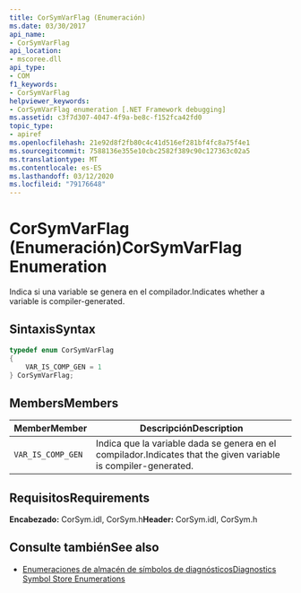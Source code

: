```yaml
---
title: CorSymVarFlag (Enumeración)
ms.date: 03/30/2017
api_name:
- CorSymVarFlag
api_location:
- mscoree.dll
api_type:
- COM
f1_keywords:
- CorSymVarFlag
helpviewer_keywords:
- CorSymVarFlag enumeration [.NET Framework debugging]
ms.assetid: c3f7d307-4047-4f9a-be8c-f152fca42fd0
topic_type:
- apiref
ms.openlocfilehash: 21e92d8f2fb80c4c41d516ef281bf4fc8a75f4e1
ms.sourcegitcommit: 7588136e355e10cbc2582f389c90c127363c02a5
ms.translationtype: MT
ms.contentlocale: es-ES
ms.lasthandoff: 03/12/2020
ms.locfileid: "79176648"
---
```

# <a name="corsymvarflag-enumeration"></a><span data-ttu-id="17a9c-102">CorSymVarFlag (Enumeración)</span><span class="sxs-lookup"><span data-stu-id="17a9c-102">CorSymVarFlag Enumeration</span></span>
<span data-ttu-id="17a9c-103">Indica si una variable se genera en el compilador.</span><span class="sxs-lookup"><span data-stu-id="17a9c-103">Indicates whether a variable is compiler-generated.</span></span>  
  
## <a name="syntax"></a><span data-ttu-id="17a9c-104">Sintaxis</span><span class="sxs-lookup"><span data-stu-id="17a9c-104">Syntax</span></span>  
  
```cpp  
typedef enum CorSymVarFlag
{  
    VAR_IS_COMP_GEN = 1  
} CorSymVarFlag;  
```  
  
## <a name="members"></a><span data-ttu-id="17a9c-105">Members</span><span class="sxs-lookup"><span data-stu-id="17a9c-105">Members</span></span>  
  
|<span data-ttu-id="17a9c-106">Member</span><span class="sxs-lookup"><span data-stu-id="17a9c-106">Member</span></span>|<span data-ttu-id="17a9c-107">Descripción</span><span class="sxs-lookup"><span data-stu-id="17a9c-107">Description</span></span>|  
|------------|-----------------|  
|`VAR_IS_COMP_GEN`|<span data-ttu-id="17a9c-108">Indica que la variable dada se genera en el compilador.</span><span class="sxs-lookup"><span data-stu-id="17a9c-108">Indicates that the given variable is compiler-generated.</span></span>|  
  
## <a name="requirements"></a><span data-ttu-id="17a9c-109">Requisitos</span><span class="sxs-lookup"><span data-stu-id="17a9c-109">Requirements</span></span>  
 <span data-ttu-id="17a9c-110">**Encabezado:** CorSym.idl, CorSym.h</span><span class="sxs-lookup"><span data-stu-id="17a9c-110">**Header:** CorSym.idl, CorSym.h</span></span>  
  
## <a name="see-also"></a><span data-ttu-id="17a9c-111">Consulte también</span><span class="sxs-lookup"><span data-stu-id="17a9c-111">See also</span></span>

- [<span data-ttu-id="17a9c-112">Enumeraciones de almacén de símbolos de diagnósticos</span><span class="sxs-lookup"><span data-stu-id="17a9c-112">Diagnostics Symbol Store Enumerations</span></span>](../../../../docs/framework/unmanaged-api/diagnostics/diagnostics-symbol-store-enumerations.md)
